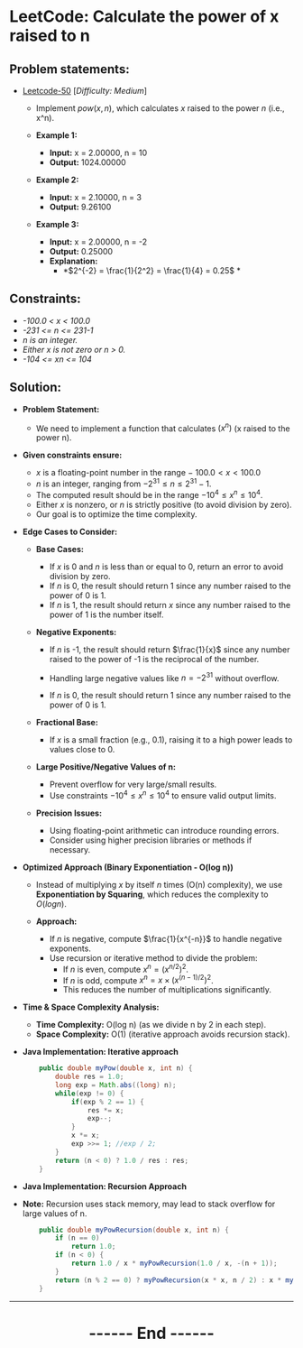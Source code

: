 # LeetCode: Calculate the power of x raised to n
## Problem statements:

- [Leetcode-50](https://leetcode.com/problems/powx-n/ ) [*Difficulty: Medium*]
  - Implement $pow(x, n)$, which calculates $x$ raised to the power $n$ (i.e., x^n).

  - **Example 1:**
    - **Input:** x = 2.00000, n = 10  
    - **Output:** 1024.00000  

  - **Example 2:**
    - **Input:** x = 2.10000, n = 3  
    - **Output:** 9.26100  

  - **Example 3:**
    - **Input:** x = 2.00000, n = -2  
    - **Output:** 0.25000  
    - **Explanation:** 
      - *$2^{-2} = \frac{1}{2^2} = \frac{1}{4} = 0.25$  *
 
## Constraints:
  - *-100.0 < x < 100.0*
  - *-231 <= n <= 231-1*
  - *n is an integer.*
  - *Either x is not zero or n > 0.*
  - *-104 <= xn <= 104*

## Solution:
  - **Problem Statement:**
    - We need to implement a function that calculates $(x^n)$ (x raised to the power n). 
  - **Given constraints ensure:**
    - $x$ is a floating-point number in the range − $100.0 < x < 100.0$
    - $n$ is an integer, ranging from $−2^{31} ≤ n ≤ 2^{31}−1$.
    - The computed result should be in the range $−10^4 ≤ x^n ≤ 10^4$.
    - Either $x$ is nonzero, or $n$ is strictly positive (to avoid division by zero).
    - Our goal is to optimize the time complexity.


  - **Edge Cases to Consider:**
    - **Base Cases:**
      - If $x$ is 0 and $n$ is less than or equal to 0, return an error to avoid division by zero.
      - If $n$ is 0, the result should return $1$ since any number raised to the power of 0 is 1.
      - If $n$ is 1, the result should return $x$ since any number raised to the power of 1 is the number itself.
    
    - **Negative Exponents:**
      - If $n$ is -1, the result should return $\frac{1}{x}$ since any number raised to the power of -1 is the reciprocal of the number.
      - Handling large negative values like $n = -2^{31}$ without overflow.

      - If $n$ is 0, the result should return 1 since any number raised to the power of 0 is 1.

    - **Fractional Base:**
      - If $x$ is a small fraction (e.g., 0.1), raising it to a high power leads to values close to 0.

    - **Large Positive/Negative Values of n:**
      - Prevent overflow for very large/small results.
      - Use constraints $−10^4 ≤ x^n ≤ 10^4$ to ensure valid output limits.

    - **Precision Issues:**
      - Using floating-point arithmetic can introduce rounding errors.
      - Consider using higher precision libraries or methods if necessary.

  - **Optimized Approach (Binary Exponentiation - O(log n))**
    - Instead of multiplying $x$ by itself $n$ times (O(n) complexity), we use **Exponentiation by Squaring**, which reduces the complexity to $O(log n)$.

    - **Approach:**
      - If $n$ is negative, compute $\frac{1}{x^{-n}}$ to handle negative exponents. 
      - Use recursion or iterative method to divide the problem:
        - If $n$ is even, compute $x^n = (x^{n/2})^2$.
        - If $n$ is odd, compute $x^n = x \times (x^{(n-1)/2})^2$. 
        - This reduces the number of multiplications significantly.

  - **Time & Space Complexity Analysis:**
    - **Time Complexity:** O(log n) (as we divide n by 2 in each step).
    - **Space Complexity:** O(1) (iterative approach avoids recursion stack).

  - **Java Implementation: Iterative approach**
    ```java
        public double myPow(double x, int n) {
            double res = 1.0;
            long exp = Math.abs((long) n);
            while(exp != 0) {
                if(exp % 2 == 1) {
                    res *= x;
                    exp--;
                }
                x *= x;
                exp >>= 1; //exp / 2;
            }
            return (n < 0) ? 1.0 / res : res;
        }
    ```

  - **Java Implementation: Recursion Approach**
  - **Note:** Recursion uses stack memory, may lead to stack overflow for large values of n.
    ```java
        public double myPowRecursion(double x, int n) {
            if (n == 0)
                return 1.0;
            if (n < 0) {
                return 1.0 / x * myPowRecursion(1.0 / x, -(n + 1));
            }
            return (n % 2 == 0) ? myPowRecursion(x * x, n / 2) : x * myPowRecursion(x * x, n / 2);
        }
    ```

---
<center>
<h1> ------ End ------ </h1>
</center>

<!-- HTML styling -->
<style>
  table, th, td {
    border: 1px solid black;
    border-collapse: collapse;
  }
  heading {
    color: blue;
    font-size: 20px;
  }
</style>
